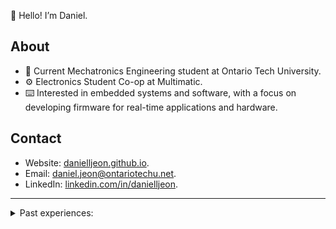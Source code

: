 👋 Hello! I’m Daniel.

## About

- 🤖 Current Mechatronics Engineering student at Ontario Tech University.
- ⚙️ Electronics Student Co-op at Multimatic.
- ⌨️ Interested in embedded systems and software, with a focus on developing
  firmware for real-time applications and hardware.

## Contact

- Website: [danielljeon.github.io](https://danielljeon.github.io/).
- Email: [daniel.jeon@ontariotechu.net](mailto:daniel.jeon@ontariotechu.net).
- LinkedIn: [linkedin.com/in/danielljeon](https://linkedin.com/in/danielljeon).

---

<details markdown="1">
  <summary>Past experiences:</summary>

- 🛞 Embedded Controls Design Co-op, Brake Diagnostics Development Team at
  General Motors.
- 🏎️ Embedded Software Lead
  at [Ontario Tech Racing](https://ontariotechracing.github.io/) for Formula SAE
  Electric.
- 📅 Co-Founder and Lead backend developer
  at [EZCampus](https://github.com/EZCampusDevs/), an open-source automation
  startup for universities and colleges.
- 📐 Ontario
  Tech [Engineering Outreach](https://engineering.ontariotechu.ca/outreach/)
  STEM Program Instructor.
- ✏️ VP Academic Affairs at
  the [Ontario Tech Engineering Students' Society](https://otengsoc.ca).

</details>
